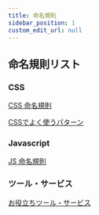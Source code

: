 ```yaml
---
title: 命名規則
sidebar_position: 1
custom_edit_url: null
---
```


## 命名規則リスト

### CSS

[CSS 命名規則](./css-name/)

[CSSでよく使うパターン](./css-sample-name/)

### Javascript

[JS 命名規則](./js-name/)

### ツール・サービス

[お役立ちツール・サービス](./tools/)
